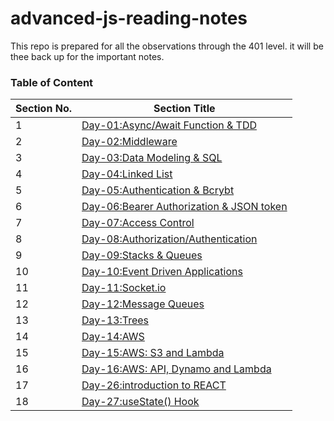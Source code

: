 # advanced-js-reading-notes
This repo is prepared for all the observations through the 401 level. it will be thee back up for the important notes.


### Table of Content

| **Section No.** | **Section Title**                      |
| --------------- | -------------------------------------- |
| 1               | [Day-01:Async/Await Function & TDD](./first-day/01-prep-and-tdd.md) |
| 2               | [Day-02:Middleware](./sec-day/02-read.md) |
| 3               | [Day-03:Data Modeling & SQL](./third-day/03-read.md) |
| 4               | [Day-04:Linked List](./fourth-day/04-readme.md) |
| 5               | [Day-05:Authentication & Bcrybt](./fifth-day/05-readme.md) |
| 6               | [Day-06:Bearer Authorization & JSON token](./sixth-day/06-readme.md) |
| 7               | [Day-07:Access Control](./seventh-day/07-readme.md) |
| 8               | [Day-08:Authorization/Authentication](./eighth-day/08-readme.md) |
| 9               | [Day-09:Stacks & Queues](./ninth-day/09-readme.md) |
|10               | [Day-10:Event Driven Applications](./10th-day/10-readme.md) |
|11               | [Day-11:Socket.io](./11th-day/11-readme.md) |
|12               | [Day-12:Message Queues](./12-day/12-readme.md) |
|13               | [Day-13:Trees](./13th-day/13-readme.md) |
|14               | [Day-14:AWS](./14th-day/14-readme.md) |
|15               | [Day-15:AWS: S3 and Lambda](./15th-day/15-readme.md) |
|16               | [Day-16:AWS: API, Dynamo and Lambda](./16th-day/16-readme.md) |
|17               | [Day-26:introduction to REACT](./17th-day/17-readme.md) |
|18               | [Day-27:useState() Hook](./17th-day/17-readme.md) |